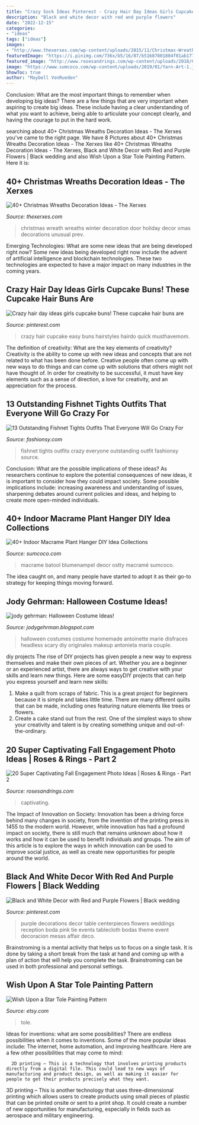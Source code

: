 ```yaml
---
title: "Crazy Sock Ideas Pinterest - Crazy Hair Day Ideas Girls Cupcake Buns! These Cupcake Hair Buns Are"
description: "Black and white decor with red and purple flowers"
date: "2022-12-15"
categories:
- "ideas"
tags: ["ideas"]
images:
- "http://www.thexerxes.com/wp-content/uploads/2015/11/Christmas-Wreath-Winter-Wreath.jpg"
featuredImage: "https://i.pinimg.com/736x/b5/16/87/b51687801804f01ab177b87d0ae09f82.jpg"
featured_image: "http://www.rosesandrings.com/wp-content/uploads/2018/05/Fall-engagement-photo-poses-and-photos-8.jpg"
image: "https://www.sumcoco.com/wp-content/uploads/2019/01/Yarn-Art-1.jpg"
ShowToc: true
author: "Maybell VonRueden"
---
```



Conclusion: What are the most important things to remember when developing big ideas?
There are a few things that are very important when aspiring to create big ideas. These include having a clear understanding of what you want to achieve, being able to articulate your concept clearly, and having the courage to put in the hard work.

	

		
searching about 40+ Christmas Wreaths Decoration Ideas - The Xerxes you've came to the right page. We have 8 Pictures about 40+ Christmas Wreaths Decoration Ideas - The Xerxes like 40+ Christmas Wreaths Decoration Ideas - The Xerxes, Black and White Decor with Red and Purple Flowers | Black wedding and also Wish Upon a Star Tole Painting Pattern. Here it is:
		
    
## 40+ Christmas Wreaths Decoration Ideas - The Xerxes

<img loading=lazy src="http://www.thexerxes.com/wp-content/uploads/2015/11/Christmas-Wreath-Winter-Wreath.jpg" onerror="this.onerror=null;this.src='https://tse2.mm.bing.net/th?id=OIP.fBN6dslSJQr0feF8ily1xQHaLB&amp;pid=15.1';" alt="40+ Christmas Wreaths Decoration Ideas - The Xerxes">

_Source: thexerxes.com_

>christmas wreath wreaths winter decoration door holiday decor xmas decorations unusual prev. 

	

Emerging Technologies: What are some new ideas that are being developed right now?
Some new ideas being developed right now include the advent of artificial intelligence and blockchain technologies. These two technologies are expected to have a major impact on many industries in the coming years.

    
## Crazy Hair Day Ideas Girls Cupcake Buns! These Cupcake Hair Buns Are

<img loading=lazy src="https://i.pinimg.com/736x/75/33/6b/75336bd931b961f775ecda312155a8cb.jpg" onerror="this.onerror=null;this.src='https://tse2.mm.bing.net/th?id=OIP.ES9zN7B7TfgJ4YTfzEP_5wHaJ3&amp;pid=15.1';" alt="Crazy hair day ideas girls cupcake buns! These cupcake hair buns are">

_Source: pinterest.com_

>crazy hair cupcake easy buns hairstyles hairdo quick musthavemom. 

	

The definition of creativity: What are the key elements of creativity?
Creativity is the ability to come up with new ideas and concepts that are not related to what has been done before. Creative people often come up with new ways to do things and can come up with solutions that others might not have thought of. In order for creativity to be successful, it must have key elements such as a sense of direction, a love for creativity, and an appreciation for the process.

    
## 13 Outstanding Fishnet Tights Outfits That Everyone Will Go Crazy For

<img loading=lazy src="https://fashionsy.com/wp-content/uploads/2017/04/fishnet-tights-outfit-1-1.jpg" onerror="this.onerror=null;this.src='https://tse3.mm.bing.net/th?id=OIP.k2yI-2Nm89X9ROg0XhcYUgHaLk&amp;pid=15.1';" alt="13 Outstanding Fishnet Tights Outfits That Everyone Will Go Crazy For">

_Source: fashionsy.com_

>fishnet tights outfits crazy everyone outstanding outfit fashionsy source. 

	

Conclusion: What are the possible implications of these ideas?
As researchers continue to explore the potential consequences of new ideas, it is important to consider how they could impact society. Some possible implications include: increasing awareness and understanding of issues, sharpening debates around current policies and ideas, and helping to create more open-minded individuals.

    
## 40+ Indoor Macrame Plant Hanger DIY Idea Collections

<img loading=lazy src="https://www.sumcoco.com/wp-content/uploads/2019/01/Yarn-Art-1.jpg" onerror="this.onerror=null;this.src='https://tse4.mm.bing.net/th?id=OIP.Xa3zC87G0IF-MNvvk0xoJwHaOJ&amp;pid=15.1';" alt="40+ Indoor Macrame Plant Hanger DIY Idea Collections">

_Source: sumcoco.com_

>macrame batool blumenampel deocr ostty macramé sumcoco. 

	

The idea caught on, and many people have started to adopt it as their go-to strategy for keeping things moving forward.

    
## Jody Gehrman: Halloween Costume Ideas!

<img loading=lazy src="http://2.bp.blogspot.com/-KMGe0n_KzYY/UHNnJ1K-zPI/AAAAAAAAAVk/MOlpyw-dT2M/s1600/Marie+Antoinette.jpg" onerror="this.onerror=null;this.src='https://tse3.mm.bing.net/th?id=OIP.4zHyVhq0XerqbfVRp7k4dAAAAA&amp;pid=15.1';" alt="jody gehrman: Halloween Costume Ideas!">

_Source: jodygehrman.blogspot.com_

>halloween costumes costume homemade antoinette marie disfraces headless scary diy originales makeup antonieta maria couple. 

	

diy projects
The rise of DIY projects has given people a new way to express themselves and make their own pieces of art. Whether you are a beginner or an experienced artist, there are always ways to get creative with your skills and learn new things. Here are some easyDIY projects that can help you express yourself and learn new skills:
1) Make a quilt from scraps of fabric. This is a great project for beginners because it is simple and takes little time. There are many different quilts that can be made, including ones featuring nature elements like trees or flowers.
2) Create a cake stand out from the rest. One of the simplest ways to show your creativity and talent is by creating something unique and out-of-the-ordinary.

    
## 20 Super Captivating Fall Engagement Photo Ideas | Roses &amp; Rings - Part 2

<img loading=lazy src="http://www.rosesandrings.com/wp-content/uploads/2018/05/Fall-engagement-photo-poses-and-photos-8.jpg" onerror="this.onerror=null;this.src='https://tse3.mm.bing.net/th?id=OIP.sNXbZb2efWbKqGu6QhtIqAHaLH&amp;pid=15.1';" alt="20 Super Captivating Fall Engagement Photo Ideas | Roses &amp; Rings - Part 2">

_Source: rosesandrings.com_

>captivating. 

	

The Impact of Innovation on Society:
Innovation has been a driving force behind many changes in society, from the invention of the printing press in 1455 to the modern world. However, while innovation has had a profound impact on society, there is still much that remains unknown about how it works and how it can be used to benefit individuals and groups. The aim of this article is to explore the ways in which innovation can be used to improve social justice, as well as create new opportunities for people around the world.

    
## Black And White Decor With Red And Purple Flowers | Black Wedding

<img loading=lazy src="https://i.pinimg.com/736x/b5/16/87/b51687801804f01ab177b87d0ae09f82.jpg" onerror="this.onerror=null;this.src='https://tse2.mm.bing.net/th?id=OIP.icWBYm9eoo5SPZNuEibnpQHaJ4&amp;pid=15.1';" alt="Black and White Decor with Red and Purple Flowers | Black wedding">

_Source: pinterest.com_

>purple decorations decor table centerpieces flowers weddings reception boda pink tie events tablecloth bodas theme event decoracion mesas affair deco. 

	

Brainstroming is a mental activity that helps us to focus on a single task. It is done by taking a short break from the task at hand and coming up with a plan of action that will help you complete the task. Brainstroming can be used in both professional and personal settings.

    
## Wish Upon A Star Tole Painting Pattern

<img loading=lazy src="https://img1.etsystatic.com/026/0/6673499/il_fullxfull.645963403_8t3u.jpg" onerror="this.onerror=null;this.src='https://tse3.mm.bing.net/th?id=OIP.y8LzFjW49mLHBeRGDxBGDQHaFj&amp;pid=15.1';" alt="Wish Upon a Star Tole Painting Pattern">

_Source: etsy.com_

>tole. 

	

Ideas for inventions: what are some possibilities?
There are endless possibilities when it comes to inventions. Some of the more popular ideas include:
The internet, home automation, and improving healthcare. Here are a few other possibilities that may come to mind: 

      2D printing – This is a technology that involves printing products directly from a digital file. This could lead to new ways of manufacturing and product design, as well as making it easier for people to get their products precisely what they want.
3D printing – This is another technology that uses three-dimensional printing which allows users to create products using small pieces of plastic that can be printed onsite or sent to a print shop. It could create a number of new opportunities for manufacturing, especially in fields such as aerospace and military engineering.


